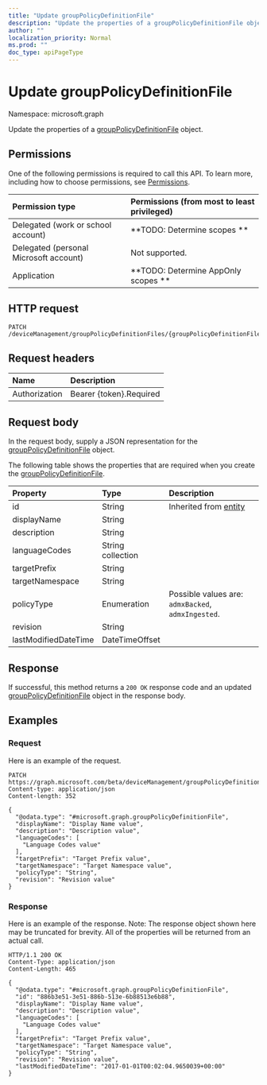 ```yaml
---
title: "Update groupPolicyDefinitionFile"
description: "Update the properties of a groupPolicyDefinitionFile object."
author: ""
localization_priority: Normal
ms.prod: ""
doc_type: apiPageType
---
```


# Update groupPolicyDefinitionFile

Namespace: microsoft.graph

Update the properties of a [groupPolicyDefinitionFile](../resources/grouppolicydefinitionfile.md) object.

## Permissions
One of the following permissions is required to call this API. To learn more, including how to choose permissions, see [Permissions](/concepts/permissions-reference.md).

|Permission type|Permissions (from most to least privileged)|
|:---|:---|
|Delegated (work or school account)|**TODO: Determine scopes **|
|Delegated (personal Microsoft account)|Not supported.|
|Application|**TODO: Determine AppOnly scopes **|

## HTTP request
<!-- {
  "blockType": "ignored"
}
-->
``` http
PATCH /deviceManagement/groupPolicyDefinitionFiles/{groupPolicyDefinitionFileId}
```

## Request headers
|Name|Description|
|:---|:---|
|Authorization|Bearer {token}.Required|

## Request body
In the request body, supply a JSON representation for the [groupPolicyDefinitionFile](../resources/grouppolicydefinitionfile.md) object.

The following table shows the properties that are required when you create the [groupPolicyDefinitionFile](../resources/grouppolicydefinitionfile.md).

|Property|Type|Description|
|:---|:---|:---|
|id|String| Inherited from [entity](../resources/entity.md)|
|displayName|String||
|description|String||
|languageCodes|String collection||
|targetPrefix|String||
|targetNamespace|String||
|policyType|Enumeration| Possible values are: `admxBacked`, `admxIngested`.|
|revision|String||
|lastModifiedDateTime|DateTimeOffset||



## Response
If successful, this method returns a `200 OK` response code and an updated [groupPolicyDefinitionFile](../resources/grouppolicydefinitionfile.md) object in the response body.

## Examples

### Request
Here is an example of the request.
<!-- {
  "blockType": "request",
  "name": "update_grouppolicydefinitionfile"
}
-->
``` http
PATCH https://graph.microsoft.com/beta/deviceManagement/groupPolicyDefinitionFiles/{groupPolicyDefinitionFileId}
Content-type: application/json
Content-length: 352

{
  "@odata.type": "#microsoft.graph.groupPolicyDefinitionFile",
  "displayName": "Display Name value",
  "description": "Description value",
  "languageCodes": [
    "Language Codes value"
  ],
  "targetPrefix": "Target Prefix value",
  "targetNamespace": "Target Namespace value",
  "policyType": "String",
  "revision": "Revision value"
}
```

### Response
Here is an example of the response. Note: The response object shown here may be truncated for brevity. All of the properties will be returned from an actual call.
<!-- {
  "blockType": "response",
  "truncated": true
}
-->
``` http
HTTP/1.1 200 OK
Content-Type: application/json
Content-Length: 465

{
  "@odata.type": "#microsoft.graph.groupPolicyDefinitionFile",
  "id": "886b3e51-3e51-886b-513e-6b88513e6b88",
  "displayName": "Display Name value",
  "description": "Description value",
  "languageCodes": [
    "Language Codes value"
  ],
  "targetPrefix": "Target Prefix value",
  "targetNamespace": "Target Namespace value",
  "policyType": "String",
  "revision": "Revision value",
  "lastModifiedDateTime": "2017-01-01T00:02:04.9650039+00:00"
}
```

